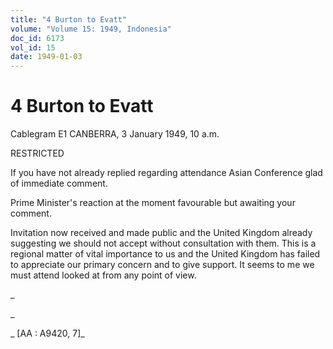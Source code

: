 ```yaml
---
title: "4 Burton to Evatt"
volume: "Volume 15: 1949, Indonesia"
doc_id: 6173
vol_id: 15
date: 1949-01-03
---
```


# 4 Burton to Evatt

Cablegram E1 CANBERRA, 3 January 1949, 10 a.m.

RESTRICTED

If you have not already replied regarding attendance Asian Conference glad of immediate comment.

Prime Minister's reaction at the moment favourable but awaiting your comment.

Invitation now received and made public and the United Kingdom already suggesting we should not accept without consultation with them. This is a regional matter of vital importance to us and the United Kingdom has failed to appreciate our primary concern and to give support. It seems to me we must attend looked at from any point of view.

_

_

_ [AA : A9420, 7]_
